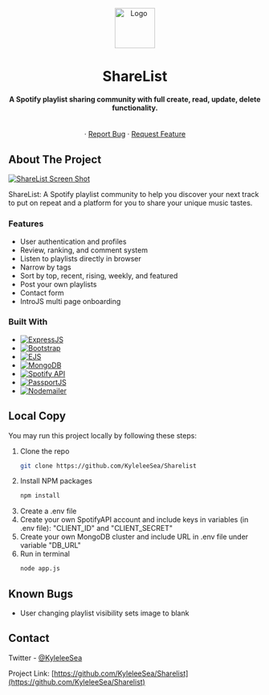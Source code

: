 <!-- PROJECT LOGO -->
<br />
<div align="center">
  <a href="https://github.com/KyleleeSea/Sharelist">
    <img src="https://i.imgur.com/fH1NiUb.png" alt="Logo" width="80" height="80">
  </a>

<h1 align="center">ShareList</h1>

  <p align="center">
    <h4>
      A Spotify playlist sharing community with full create, read, update, delete functionality. 
    </h4>
    <br />
<!--     <a href="https://sharelist.org/">View Demo</a> -->
    ·
    <a href="https://github.com/KyleleeSea/Sharelist/issues">Report Bug</a>
    ·
    <a href="https://github.com/KyleleeSea/Sharelist/issues">Request Feature</a>
  </p>
</div>

<!-- ABOUT THE PROJECT -->
## About The Project

[![ShareList Screen Shot][product-screenshot]](https://sharelist.org/)

ShareList: A Spotify playlist community to help you discover your next track to put on repeat and a platform for you to share your unique music tastes.

### Features
- User authentication and profiles
- Review, ranking, and comment system 
- Listen to playlists directly in browser 
- Narrow by tags 
- Sort by top, recent, rising, weekly, and featured
- Post your own playlists
- Contact form
- IntroJS multi page onboarding 

### Built With

* [![ExpressJS][expressjs.com]][expressjs-url]
* [![Bootstrap][Bootstrap.com]][Bootstrap-url]
* [![EJS][ejs.co]][ejs-url]
* [![MongoDB][mongodb.com]][mongodb-url]
* [![Spotify API][spotify.com]][spotify-url]
* [![PassportJS][passportjs.org]][passportjs-url]
* [![Nodemailer][nodemailer.com]][nodemailer-url]

<!-- 
## Live Demo

Please view the full demo of ShareList here: <a href="https://sharelist.org/">ShareList.org</a> -->

## Local Copy
You may run this project locally by following these steps:

1. Clone the repo
   ```sh
   git clone https://github.com/KyleleeSea/Sharelist
   ```
2. Install NPM packages
   ```sh
   npm install
   ```
3. Create a .env file
4. Create your own SpotifyAPI account and include keys in variables (in .env file): "CLIENT_ID" and "CLIENT_SECRET"
5. Create your own MongoDB cluster and include URL in .env file under variable  "DB_URL"
6. Run in terminal
   ```sh
   node app.js
   ```

## Known Bugs
- User changing playlist visibility sets image to blank 

<!-- CONTACT -->
## Contact

Twitter - [@KyleleeSea](https://twitter.com/KyleleeSea)

Project Link: [https://github.com/KyleleeSea/Sharelist](https://github.com/KyleleeSea/Sharelist)

<!-- MARKDOWN LINKS & IMAGES -->
[product-screenshot]: https://i.imgur.com/4r4pCkj.png
[expressjs.com]: https://img.shields.io/badge/Express-000000?style=for-the-badge&logo=express&logoColor=AEAEAE
[expressjs-url]: https://expressjs.com/
[Bootstrap.com]: https://img.shields.io/badge/Bootstrap-563D7C?style=for-the-badge&logo=bootstrap&logoColor=white
[Bootstrap-url]: https://getbootstrap.com
[ejs.co]: https://img.shields.io/badge/EJS-000000?style=for-the-badge&logo=ejs&logoColor=ffffff
[ejs-url]: https://ejs.co/
[mongodb.com]: https://img.shields.io/badge/MongoDB-000000?style=for-the-badge&logo=mongodb&logoColor=00ED64
[mongodb-url]: https://www.mongodb.com/
[spotify.com]: https://img.shields.io/badge/Spotify_API-000000?style=for-the-badge&logo=Spotify&logoColor=08C367
[spotify-url]: https://developer.spotify.com/documentation/web-api/
[passportjs.org]: https://img.shields.io/badge/Passport.js-000000?style=for-the-badge&logo=Passport&logoColor=1EBF5E
[passportjs-url]: https://www.passportjs.org/
[nodemailer.com]: https://img.shields.io/badge/Nodemailer-29ABE2?style=for-the-badge&logo=nodemailer&logoColor=29ABE2
[nodemailer-url]: https://nodemailer.com/

